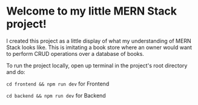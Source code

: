 
# Welcome to my little MERN Stack project!

I created this project as a little display of what my understanding of MERN Stack looks like. This is imitating a book store where an owner would want to perform CRUD operations over a database of books.


To run the project locally, open up terminal in the project's root directory and do:

`cd frontend && npm run dev` for Frontend

`cd backend && npm run dev` for Backend
